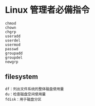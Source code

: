 # Linux 管理者必備指令

```
chmod
chown
chgrp
useradd
userdel
usermod
passwd
groupadd
groupdel
newgrp
```

## filesystem

```
df：列出文件系统的整体磁盘使用量
du：检查磁盘空间使用量
fdisk：用于磁盘分区
```